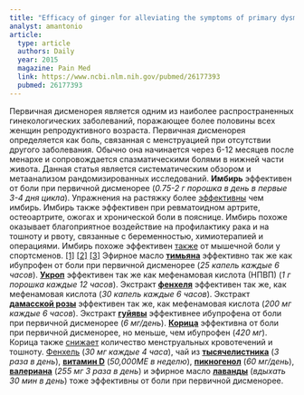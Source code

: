 ```yaml
---
title: "Efficacy of ginger for alleviating the symptoms of primary dysmenorrhea: A systematic review and meta-analysis of randomized clinical trials"
analyst: amantonio
article:
  type: article
  authors: Daily
  year: 2015
  magazine: Pain Med
  link: https://www.ncbi.nlm.nih.gov/pubmed/26177393
  pubmed: 26177393
---
```


Первичная дисменорея является одним из наиболее распространенных гинекологических заболеваний, поражающее более половины всех женщин репродуктивного возраста. Первичная дисменорея определяется как боль, связанная с менструацией при отсутствии другого заболевания. Обычно она начинается через 6-12 месяцев после менархе и сопровождается спазматическими болями в нижней части живота.
Данная статья является систематическим обзором и метаанализом рандомизированных исследований. **Имбирь** эффективен от боли при первичной дисменорее (*0.75-2 г порошка в день в первые 3-4 дня цикла*). Упражнения на растяжку более [эффективны](https://www.ncbi.nlm.nih.gov/pubmed/28659234) чем имбирь.
Имбирь также эффективен при ревматоидном артрите, остеоартрите, ожогах и хронической боли в пояснице. Имбирь похоже оказывает благоприятное воздействие на профилактику рака и на тошноту и рвоту, связанные с беременностью, химиотерапией и операциями.
Имбирь похоже эффективен [также](https://www.ncbi.nlm.nih.gov/pubmed/26200194) от мышечной боли у спортсменов. [[1]](https://www.ncbi.nlm.nih.gov/pubmed/25399316) [[2]](https://www.ncbi.nlm.nih.gov/pubmed/19216660) [[3]](https://www.ncbi.nlm.nih.gov/pubmed/25972154)
Эфирное масло **[тимьяна](https://www.ncbi.nlm.nih.gov/pmc/articles/PMC3992233)** эффективно так же как ибупрофен от боли при первичной дисменорее (*25 капель каждые 6 часов*).
**[Укроп](https://www.ncbi.nlm.nih.gov/pubmed/25097605)** эффективен так же как мефенамовая кислота (НПВП) (*1 г порошка каждые 12 часов*).
Экстракт **[фенхеля](https://www.ncbi.nlm.nih.gov/pubmed/17037712)** эффективен так же, как мефенамовая кислота (*30 капель каждые 6 часов*).
Экстракт **[дамасской розы](https://www.ncbi.nlm.nih.gov/pmc/articles/PMC3964428)** эффективен так же, как мефенамовая кислота (*200 мг каждые 6 часов*).
Экстракт **[гуйявы](https://www.ncbi.nlm.nih.gov/pubmed/17112693)** эффективнее ибупрофена от боли при первичной дисменорее (*6 мг/день*).
**[Корица](https://www.ncbi.nlm.nih.gov/pmc/articles/PMC4437117)** эффективна от боли при первичной дисменорее, но меньше, чем ибупрофен (*420 мг*). Корица также [снижает](https://www.ncbi.nlm.nih.gov/pubmed/26023350) количество менструальных кровотечений и тошноту.
[Фенхель](https://www.ncbi.nlm.nih.gov/pubmed/25085020) (*30 мг каждые 4 часа*), чай из **[тысячелистника](https://www.ncbi.nlm.nih.gov/pubmed/26238568)** (*3 раза в день*), **[витамин D](https://www.ncbi.nlm.nih.gov/pubmed/29447494)** (*50,000МЕ в неделю*), **[пикногенол](https://www.ncbi.nlm.nih.gov/pubmed/18567279)** (*60 мг/день*), **[валериана](https://www.ncbi.nlm.nih.gov/pubmed/21959068)** (*255 мг 3 раза в день*) и эфирное масло **[лаванды](https://www.ncbi.nlm.nih.gov/pmc/articles/PMC5405632)** (*вдыхать 30 мин в день*) тоже эффективны от боли при первичной дисменорее.
